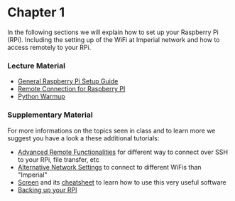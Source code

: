 # Chapter 1
In the following sections we will explain how to set up your Raspberry Pi (RPi). Including the setting up of the WiFi at Imperial network and how to access remotely to your RPi.

### Lecture Material
* [General Raspberry Pi Setup Guide](1-RPI_setup.md)
* [Remote Connection for Raspberry PI](2-Remote_Rpi.md)
* [Python Warmup](3-Python_warmup.md)

### Supplementary Material
For more informations on the topics seen in class and to learn more we suggest you have a look a these additional tutorials:
* [Advanced Remote Functionalities](./SupplementaryMaterial/Advance_remoteconection.md) for different way to connect over SSH to your RPi, file transfer, etc
* [Alternative Network Settings](./SupplementaryMaterial/AlternativeNetworkSettings.md) to connect to different WiFis than "Imperial"
* [Screen](./SupplementaryMaterial/Screen.md) and its [cheatsheet](./SupplementaryMaterial/ScreenCheatsheet.md) to learn how to use this very useful software
* [Backing up your RPI](./SupplementaryMaterial/BackingUpRPi.md)
